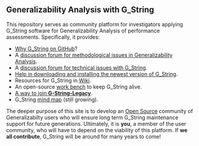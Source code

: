 ## Generalizability Analysis with G_String
This repository serves as community platform for investigators applying G_String software for Generalizability Analysis of performance assessments.
Specifically, it provides:
- [Why G_String on GitHub](../../tree/main/vault/github.md)?
- A [discussion forum for methodological issues in Generalizability Analysis](../../discussions/1).
- A [discussion forum for technical issues with G_String](../../discussions/12).
- [Help in downloading and installing the newest version of G_String](../../tree/main/Support/get_G_String.md).
- Resources for G_String in [Wiki](../../wiki).
- An open-source [work bench](../../tree/main/workbench/workbench.md) to keep G_String alive.
- [A way to join **G-String-Legacy**](../../blob/main/Support/membership.md).
- G_String [mind map](../../tree/main/vault/About.md) (still growing).
 
The deeper purpose of this site is to develop an [Open Source](../../tree/main/vault/Open_Source.md) community of Generalizabilty users who will ensure long term G_String maintenance support for future generations. Ultimately, it is **you**, a member of the user community, who will have to depend on the viability of this platform. If **we all contribute**, G_String will be around for many years to come!
